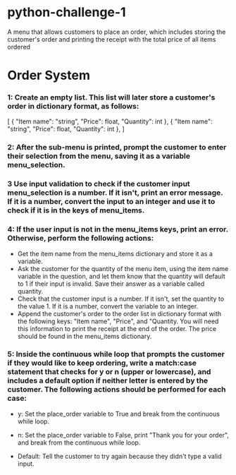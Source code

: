 # python-challenge-1
A menu that allows customers to place an order, which includes storing the customer's order and printing the receipt with the total price of all items ordered
# Order System

### 1: Create an empty list. This list will later store a customer's order in dictionary format, as follows:

[
  {
    "Item name": "string",
    "Price": float,
    "Quantity": int
  },
  {
    "Item name": "string",
    "Price": float,
    "Quantity": int
  },
]

### 2: After the sub-menu is printed, prompt the customer to enter their selection from the menu, saving it as a variable menu_selection.

### 3 Use input validation to check if the customer input menu_selection is a number. If it isn't, print an error message. If it is a number, convert the input to an integer and use it to check if it is in the keys of menu_items.

### 4: If the user input is not in the menu_items keys, print an error. Otherwise, perform the following actions:
 
- Get the item name from the menu_items dictionary and store it as a variable.
- Ask the customer for the quantity of the menu item, using the item name variable in the question, and let them know that the quantity will default to 1 if their input is invalid. Save their answer as a variable called quantity.
- Check that the customer input is a number. If it isn't, set the quantity to the value 1. If it is a number, convert the variable to an integer.
- Append the customer's order to the order list in dictionary format with the following keys: "Item name", "Price", and "Quantity. You will need this information to print the receipt at the end of the order. The price should be found in the menu_items dictionary.

### 5: Inside the continuous while loop that prompts the customer if they would like to keep ordering, write a match:case statement that checks for y or n (upper or lowercase), and includes a default option if neither letter is entered by the customer. The following actions should be performed for each case:

- y: Set the place_order variable to True and break from the continuous while loop.

- n: Set the place_order variable to False, print "Thank you for your order", and break from the continuous while loop.

- Default: Tell the customer to try again because they didn't type a valid input.